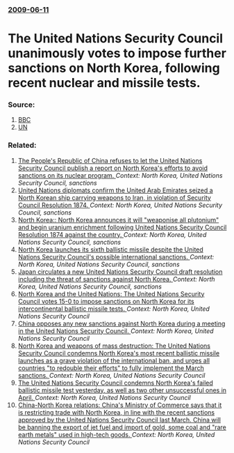 ### [2009-06-11](/news/2009/06/11/index.md)

#  The United Nations Security Council unanimously votes to impose further sanctions on North Korea, following recent nuclear and missile tests. 




### Source:

1. [BBC](http://news.bbc.co.uk/1/hi/world/asia-pacific/8097370.stm)
2. [UN](http://www.un.org/apps/news/story.asp?NewsID=31121&Cr=&Cr1=)

### Related:

1. [The People's Republic of China refuses to let the United Nations Security Council publish a report on North Korea's efforts to avoid sanctions on its nuclear program. ](/news/2011/02/23/the-people-s-republic-of-china-refuses-to-let-the-united-nations-security-council-publish-a-report-on-north-korea-s-efforts-to-avoid-sanctio.md) _Context: North Korea, United Nations Security Council, sanctions_
2. [ United Nations diplomats confirm the United Arab Emirates seized a North Korean ship carrying weapons to Iran, in violation of Security Council Resolution 1874. ](/news/2009/08/28/united-nations-diplomats-confirm-the-united-arab-emirates-seized-a-north-korean-ship-carrying-weapons-to-iran-in-violation-of-security-cou.md) _Context: North Korea, United Nations Security Council, sanctions_
3. [ North Korea:: North Korea announces it will "weaponise all plutonium" and begin uranium enrichment following United Nations Security Council Resolution 1874 against the country. ](/news/2009/06/13/north-korea-north-korea-announces-it-will-weaponise-all-plutonium-and-begin-uranium-enrichment-following-united-nations-security-counci.md) _Context: North Korea, United Nations Security Council, sanctions_
4. [ North Korea launches its sixth ballistic missile despite the United Nations Security Council's possible international sanctions. ](/news/2009/05/30/north-korea-launches-its-sixth-ballistic-missile-despite-the-united-nations-security-council-s-possible-international-sanctions.md) _Context: North Korea, United Nations Security Council, sanctions_
5. [ Japan circulates a new United Nations Security Council draft resolution including the threat of sanctions against North Korea. ](/news/2006/07/7/japan-circulates-a-new-united-nations-security-council-draft-resolution-including-the-threat-of-sanctions-against-north-korea.md) _Context: North Korea, United Nations Security Council, sanctions_
6. [North Korea and the United Nations: The United Nations Security Council votes 15-0 to impose sanctions on North Korea for its intercontinental ballistic missile tests. ](/news/2017/08/5/north-korea-and-the-united-nations-the-united-nations-security-council-votes-15-0-to-impose-sanctions-on-north-korea-for-its-intercontine.md) _Context: North Korea, United Nations Security Council_
7. [China opposes any new sanctions against North Korea during a meeting in the United Nations Security Council. ](/news/2016/12/10/china-opposes-any-new-sanctions-against-north-korea-during-a-meeting-in-the-united-nations-security-council.md) _Context: North Korea, United Nations Security Council_
8. [North Korea and weapons of mass destruction: The United Nations Security Council condemns North Korea's most recent ballistic missile launches as a grave violation of the international ban, and urges all countries "to redouble their efforts" to fully implement the March sanctions. ](/news/2016/06/23/north-korea-and-weapons-of-mass-destruction-the-united-nations-security-council-condemns-north-korea-s-most-recent-ballistic-missile-launch.md) _Context: North Korea, United Nations Security Council_
9. [The United Nations Security Council condemns North Korea's failed ballistic missile test yesterday, as well as two other unsuccessful ones in April. ](/news/2016/06/1/the-united-nations-security-council-condemns-north-korea-s-failed-ballistic-missile-test-yesterday-as-well-as-two-other-unsuccessful-ones-i.md) _Context: North Korea, United Nations Security Council_
10. [China-North Korea relations: China's Ministry of Commerce says that it is restricting trade with North Korea, in line with the recent sanctions approved by the United Nations Security Council last March. China will be banning the export of jet fuel and import of gold, some coal and "rare earth metals" used in high-tech goods. ](/news/2016/04/5/china-north-korea-relations-china-s-ministry-of-commerce-says-that-it-is-restricting-trade-with-north-korea-in-line-with-the-recent-sanc.md) _Context: North Korea, United Nations Security Council_

